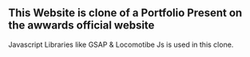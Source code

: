 ## This Website is clone of a Portfolio Present on the awwards official website

Javascript Libraries like GSAP & Locomotibe Js is used in this clone.